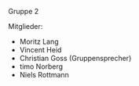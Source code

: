 Gruppe 2

Mitglieder:
* Moritz Lang
* Vincent Heid
* Christian Goss (Gruppensprecher)
* timo Norberg
* Niels Rottmann
